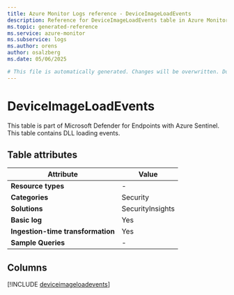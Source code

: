 ```yaml
---
title: Azure Monitor Logs reference - DeviceImageLoadEvents
description: Reference for DeviceImageLoadEvents table in Azure Monitor Logs.
ms.topic: generated-reference
ms.service: azure-monitor
ms.subservice: logs
ms.author: orens
author: osalzberg
ms.date: 05/06/2025

# This file is automatically generated. Changes will be overwritten. Do not change this file directly.
---
```


# DeviceImageLoadEvents

This table is part of Microsoft Defender for Endpoints with Azure Sentinel. This table contains DLL loading events.


## Table attributes

|Attribute|Value|
|---|---|
|**Resource types**|-|
|**Categories**|Security|
|**Solutions**| SecurityInsights|
|**Basic log**|Yes|
|**Ingestion-time transformation**|Yes|
|**Sample Queries**|-|



## Columns
  
[!INCLUDE [deviceimageloadevents](~/reusable-content/ce-skilling/azure/includes/azure-monitor/reference/tables/deviceimageloadevents-include.md)]
